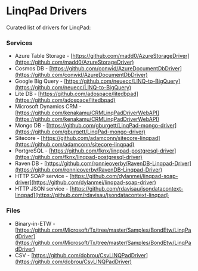 # LinqPad Drivers

Curated list of drivers for LinqPad:

### Services

- Azure Table Storage - [https://github.com/madd0/AzureStorageDriver](https://github.com/madd0/AzureStorageDriver)
- Cosmos DB - [https://github.com/conwid/AzureDocumentDbDriver](https://github.com/conwid/AzureDocumentDbDriver)
- Google Big Query - [https://github.com/neuecc/LINQ-to-BigQuery](https://github.com/neuecc/LINQ-to-BigQuery)
- Lite DB - [https://github.com/adospace/litedbpad](https://github.com/adospace/litedbpad)
- Microsoft Dynamics CRM - [https://github.com/kenakamu/CRMLinqPadDriverWebAPI](https://github.com/kenakamu/CRMLinqPadDriverWebAPI)
- Mongo DB - [https://github.com/gburgett/LinqPad-mongo-driver](https://github.com/gburgett/LinqPad-mongo-driver)
- Sitecore - [https://github.com/adamconn/sitecore-linqpad](https://github.com/adamconn/sitecore-linqpad)
- PortgreSQL - [https://github.com/fknx/linqpad-postgresql-driver](https://github.com/fknx/linqpad-postgresql-driver)
- Raven DB - [https://github.com/ronnieoverby/RavenDB-Linqpad-Driver](https://github.com/ronnieoverby/RavenDB-Linqpad-Driver)
- HTTP SOAP service - [https://github.com/dylanmei/linqpad-soap-driver](https://github.com/dylanmei/linqpad-soap-driver)
- HTTP JSON service - [https://github.com/rdavisau/jsondatacontext-linqpad](https://github.com/rdavisau/jsondatacontext-linqpad)

### Files

- Binary-in-ETW - [https://github.com/Microsoft/Tx/tree/master/Samples/BondEtw/LinqPadDriver](https://github.com/Microsoft/Tx/tree/master/Samples/BondEtw/LinqPadDriver)
- CSV - [https://github.com/dobrou/CsvLINQPadDriver](https://github.com/dobrou/CsvLINQPadDriver)

